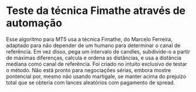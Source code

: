 # Teste da técnica Fimathe através de automação

Esse algoritmo para MT5 usa a técnica Fimathe, do Marcelo Ferreira, adaptado para não depender de um humano para determinar o canal de referência. Em vez disso, pega um intervalo de candles, subdivide-o a partir de máximas diferenças, calcula e ordena as distâncias, e usa a distância mediana como canal de referência.
Foi criado no intuito exclusivo de testar o método. Não está pronto para negociações sérias, embora mostre pontencial por, mesmo não usando martigale, se manter acima do prejuízo total que se obteria com lances aleatórios com pagamento de spread.
